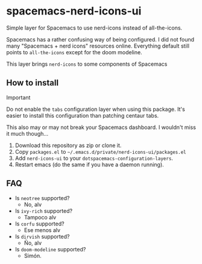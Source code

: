 # spacemacs-nerd-icons-ui
Simple layer for Spacemacs to use nerd-icons instead of all-the-icons.

Spacemacs has a rather confusing way of being configured. I did not found many "Spacemacs + nerd icons" resources online.
Everything default still points to `all-the-icons` except for the doom modeline.

This layer brings `nerd-icons` to some components of Spacemacs

## How to install

> [!IMPORTANT]
> Do not enable the `tabs` configuration layer when using this package. It's easier to install this configuration than patching centaur tabs.
>
> This also may or may not break your Spacemacs dashboard. I wouldn't miss it much though...

1. Download this repository as zip or clone it.
2. Copy `packages.el` to `~/.emacs.d/private/nerd-icons-ui/packages.el`
3. Add `nerd-icons-ui` to your `dotspacemacs-configuration-layers`.
4. Restart emacs (do the same if you have a daemon running).

## FAQ
- Is `neotree` supported?
  - No, alv
- Is `ivy-rich` supported?
  - Tampoco alv
- Is `corfu` supported?
  - Ese menos alv
- Is `dirvish` supported?
  - Ño, alv
- Is `doom-modeline` supported?
  - Simón.
 
